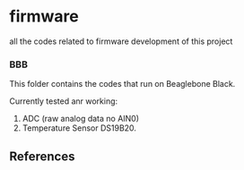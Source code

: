# firmware
all the codes related to firmware development of this project

### BBB
This folder contains the codes that run on Beaglebone Black.

Currently tested anr working:
1. ADC (raw analog data no AIN0)
2. Temperature Sensor DS19B20.

## References

